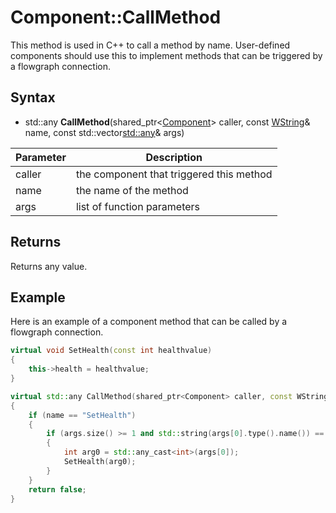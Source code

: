 # Component::CallMethod

This method is used in C++ to call a method by name. User-defined components should use this to implement methods that can be triggered by a flowgraph connection.

## Syntax

- std::any **CallMethod**(shared_ptr<[Component](Component.md)> caller, const [WString](WString.md)& name, const std::vector<std::any>& args)

| Parameter | Description |
|---|---|
| caller | the component that triggered this method |
| name | the name of the method |
| args | list of function parameters |

## Returns

Returns any value.

## Example

Here is an example of a component method that can be called by a flowgraph connection.

```c++
virtual void SetHealth(const int healthvalue)
{
    this->health = healthvalue;
}

virtual std::any CallMethod(shared_ptr<Component> caller, const WString& name, const std::vector<std::any>& args)
{
    if (name == "SetHealth")
    {
        if (args.size() >= 1 and std::string(args[0].type().name()) == "int")
        {
            int arg0 = std::any_cast<int>(args[0]);
            SetHealth(arg0);
        }
    }
    return false;
}
```
